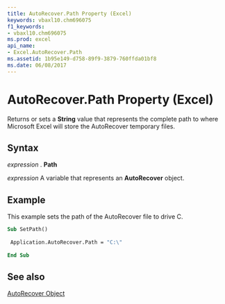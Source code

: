 ```yaml
---
title: AutoRecover.Path Property (Excel)
keywords: vbaxl10.chm696075
f1_keywords:
- vbaxl10.chm696075
ms.prod: excel
api_name:
- Excel.AutoRecover.Path
ms.assetid: 1b95e149-d758-89f9-3879-760ffda01bf8
ms.date: 06/08/2017
---
```



# AutoRecover.Path Property (Excel)

Returns or sets a  **String** value that represents the complete path to where Microsoft Excel will store the AutoRecover temporary files.


## Syntax

 _expression_ . **Path**

 _expression_ A variable that represents an **AutoRecover** object.


## Example

This example sets the path of the AutoRecover file to drive C.


```vb
Sub SetPath() 
 
 Application.AutoRecover.Path = "C:\" 
 
End Sub
```


## See also


[AutoRecover Object](Excel.AutoRecover.md)

